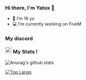 ### Hi there, I'm Yatox 👋

- 💫 I’m 16 yo
- 💻 I’m currently working on FiveM

### My discord

<img align="left" alt="My discord" width="22px" src="https://cdn.jsdelivr.net/npm/simple-icons@v3/icons/discord.svg" />


### My Stats !


![Anurag's github stats](https://github-readme-stats.vercel.app/api?username=Yatox18&count_private=true&show_icons=true?theme=buefy)
<br />

[![Top Langs](https://github-readme-stats.vercel.app/api/top-langs/?username=Yatox18)](https://github.com/anuraghazra/github-readme-stats)
